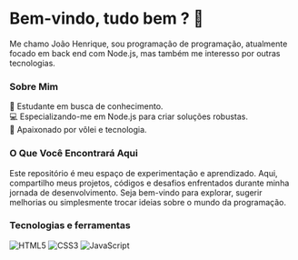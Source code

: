 # Bem-vindo, tudo bem ? 👋
Me chamo João Henrique, sou programação de programação, atualmente focado em back end com Node.js, mas também me interesso por outras tecnologias.

### Sobre Mim
🚀 Estudante em busca de conhecimento.<br>
💻 Especializando-me em Node.js para criar soluções robustas.<br>
🏐 Apaixonado por vôlei e tecnologia.

### O Que Você Encontrará Aqui
Este repositório é meu espaço de experimentação e aprendizado. Aqui, compartilho meus projetos, códigos e desafios enfrentados durante minha jornada de desenvolvimento. Seja bem-vindo para explorar, sugerir melhorias ou simplesmente trocar ideias sobre o mundo da programação.

### Tecnologias e ferramentas

![HTML5](https://github.com/AsmrProg-YT/AsmrProg-YT/blob/master/assets/html.svg) ![CSS3](https://github.com/AsmrProg-YT/AsmrProg-YT/blob/master/assets/css.svg) ![JavaScript](https://github.com/AsmrProg-YT/AsmrProg-YT/blob/master/assets/javascript.svg) 


